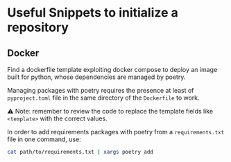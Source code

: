 # Useful Snippets to initialize a repository

## Docker

Find a dockerfile template exploiting docker compose to deploy an image built
for python, whose dependencies are managed by poetry.

Managing packages with poetry requires the presence at least of `pyproject.toml`
file in the same directory of the `Dockerfile` to work.

:warning: Note: remember to review the code to replace the template fields like
`<template>` with the correct values.

In order to add requirements packages with poetry from a `requirements.txt` file
in one command, use:

```bash
cat path/to/requirements.txt | xargs poetry add
```

